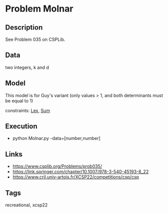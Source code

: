 # Problem Molnar
## Description
See Problem 035 on CSPLib.

## Data
  two integers, k and d

## Model

  This model is for Guy's variant (only values > 1, and both determinants must be equal to 1)

  constraints: [Lex](http://pycsp.org/documentation/constraints/Lex), [Sum](http://pycsp.org/documentation/constraints/Sum)

## Execution
  - python Molnar.py -data=[number,number]

## Links
  - https://www.csplib.org/Problems/prob035/
  - https://link.springer.com/chapter/10.1007/978-3-540-45193-8_22
  - https://www.cril.univ-artois.fr/XCSP22/competitions/csp/csp

## Tags
  recreational, xcsp22
